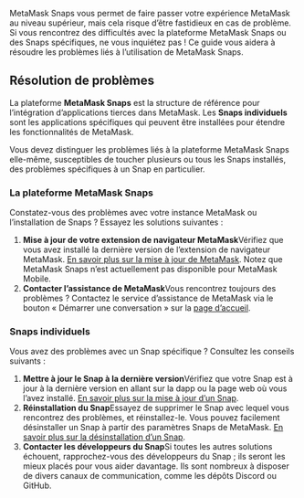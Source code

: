 MetaMask Snaps vous permet de faire passer votre expérience MetaMask au niveau supérieur, mais cela risque d’être fastidieux en cas de problème. Si vous rencontrez des difficultés avec la plateforme MetaMask Snaps ou des Snaps spécifiques, ne vous inquiétez pas ! Ce guide vous aidera à résoudre les problèmes liés à l’utilisation de MetaMask Snaps.


Résolution de problèmes
-----------------------


La plateforme **MetaMask Snaps** est la structure de référence pour l’intégration d’applications tierces dans MetaMask. Les **Snaps individuels** sont les applications spécifiques qui peuvent être installées pour étendre les fonctionnalités de MetaMask.


Vous devez distinguer les problèmes liés à la plateforme MetaMask Snaps elle-même, susceptibles de toucher plusieurs ou tous les Snaps installés, des problèmes spécifiques à un Snap en particulier.


### La plateforme MetaMask Snaps


Constatez-vous des problèmes avec votre instance MetaMask ou l’installation de Snaps ? Essayez les solutions suivantes :


1. **Mise à jour de votre extension de navigateur MetaMask**Vérifiez que vous avez installé la dernière version de l’extension de navigateur MetaMask. [En savoir plus sur la mise à jour de MetaMask](https://support.metamask.io/hc/en-us/articles/360060268452-How-to-update-the-version-of-MetaMask). Notez que MetaMask Snaps n’est actuellement pas disponible pour MetaMask Mobile.
2. **Contacter l’assistance de MetaMask**Vous rencontrez toujours des problèmes ? Contactez le service d’assistance de MetaMask via le bouton « Démarrer une conversation » sur la [page d’accueil](https://support.metamask.io/hc).


### Snaps individuels


Vous avez des problèmes avec un Snap spécifique ? Consultez les conseils suivants :


1. **Mettre à jour le Snap à la dernière version**Vérifiez que votre Snap est à jour à la dernière version en allant sur la dapp ou la page web où vous l’avez installé. [En savoir plus sur la mise à jour d’un Snap](https://support.metamask.io/hc/en-us/articles/18377087100187).
2. **Réinstallation du Snap**Essayez de supprimer le Snap avec lequel vous rencontrez des problèmes, et réinstallez-le. Vous pouvez facilement désinstaller un Snap à partir des paramètres Snaps de MetaMask. [En savoir plus sur la désinstallation d’un Snap](https://support.metamask.io/hc/en-us/articles/18377089629723).
3. **Contacter les développeurs du Snap**Si toutes les autres solutions échouent, rapprochez-vous des développeurs du Snap ; ils seront les mieux placés pour vous aider davantage. Ils sont nombreux à disposer de divers canaux de communication, comme les dépôts Discord ou GitHub.
